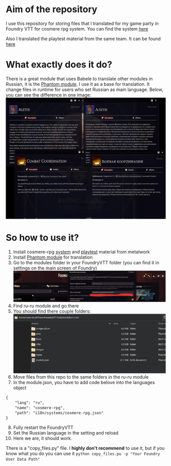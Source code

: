 # Aim of the repository
I use this repository for storing files that I translated for my game party in Foundry VTT for cosmere rpg system. You can find the system [here](https://github.com/the-metalworks/cosmere-rpg)

Also I translated the playtest material from the same team. It can be found [here](https://github.com/the-metalworks/cosmere-rpg-worlds)

# What exactly does it do?
There is a great module that uses Babele to translate other modules in Russian, it is the [Phantom module](https://github.com/phenomen/foundry-vtt-ru). I use it as a base for translation. It change files in runtime for users who set Russian as main language. Below, you can see the difference in one image:
![Example of Translation](https://github.com/IvanZadorozhniy/images_repo/blob/main/cosmere-rpg-translation/Screenshot_2025-01-11_14-13-26.jpg)

# So how to use it?
1. Install cosmere-rpg [system](https://github.com/the-metalworks/cosmere-rpg) and [playtest](https://github.com/the-metalworks/cosmere-rpg-worlds) material from metalwork 
2. Install [Phantom module](https://github.com/phenomen/foundry-vtt-ru) for translation 
3. Go to the modules folder in your FoundryVTT folder (you can find it in settings on the main screen of Foundry)
![Path to UserData in Foundry](https://github.com/IvanZadorozhniy/images_repo/blob/main/cosmere-rpg-translation/Screenshot_2025-01-11_14-24-33.jpg)
4. Find ru-ru module and go there
5. You should find there couple folders:
![ru-ru module](https://github.com/IvanZadorozhniy/images_repo/blob/main/cosmere-rpg-translation/Screenshot_2025-01-11_14-26-43.jpg)
6. Move files from this repo to the same folders in the ru-ru module
7. In the module.json, you have to add code belove into the languages object
```
{
    "lang": "ru",
    "name": "cosmere-rpg",
    "path": "i18n/systems/cosmere-rpg.json"
}
```
8. Fully restart the FoundryVTT
9. Set the Russian language in the setting and reload 
10. Here we are, it should work. 

There is a "copy_files.py" file. I **highly don't recommend** to use it, but if you know what you do you can use it 
``` python copy_files.pu -p "Your Foundry User Data Path" ```
